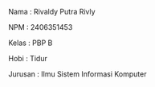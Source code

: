 Nama : Rivaldy Putra Rivly

NPM : 2406351453

Kelas : PBP B

Hobi : Tidur

Jurusan : Ilmu Sistem Informasi Komputer